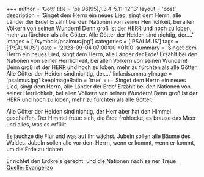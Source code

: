 +++
author = 'Gott'
title = 'ps 96(95),1.3.4-5.11-12.13'
layout = 'post'
description = 'Singet dem Herrn ein neues Lied, singt dem Herrn, alle Länder der Erde! Erzählt bei den Nationen von seiner Herrlichkeit, bei allen Völkern von seinen Wundern! Denn groß ist der HERR und hoch zu loben, mehr zu fürchten als alle Götter.   Alle Götter der Heiden sind nichtig, der....'
images = ['/symbols/psalmus.jpg']
categories = ['PSALMUS']
tags = ['PSALMUS']
date = '2023-09-04 07:00:00 +0100'
summary = 'Singet dem Herrn ein neues Lied, singt dem Herrn, alle Länder der Erde! Erzählt bei den Nationen von seiner Herrlichkeit, bei allen Völkern von seinen Wundern! Denn groß ist der HERR und hoch zu loben, mehr zu fürchten als alle Götter.   Alle Götter der Heiden sind nichtig, der....'
linkedsummaryImage = 'psalmus.jpg'
keepImageRatio = 'true'
+++
Singet dem Herrn ein neues Lied,
singt dem Herrn, alle Länder der Erde!
Erzählt bei den Nationen von seiner Herrlichkeit, bei allen Völkern von seinen Wundern!
Denn groß ist der HERR und hoch zu loben, mehr zu fürchten als alle Götter. 

Alle Götter der Heiden sind nichtig,
der Herr aber hat den Himmel geschaffen.<!--more-->
Der Himmel freue sich, die Erde frohlocke,
es brause das Meer und alles, was es erfüllt.

Es jauchze die Flur und was auf ihr wächst.
Jubeln sollen alle Bäume des Waldes.
Jubeln sollen alle vor dem Herrn, wenn er kommt,
wenn er kommt, um die Erde zu richten.

Er richtet den Erdkreis gerecht.
und die Nationen nach seiner Treue.<br> [Quelle: Evangelizo](https://evangeliumtagfuertag.org/DE/gospel)
